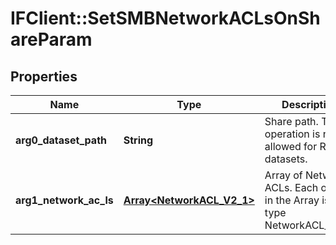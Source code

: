 # IFClient::SetSMBNetworkACLsOnShareParam

## Properties
Name | Type | Description | Notes
------------ | ------------- | ------------- | -------------
**arg0_dataset_path** | **String** | Share path. This operation is not allowed for Replica datasets. | 
**arg1_network_ac_ls** | [**Array&lt;NetworkACL_V2_1&gt;**](NetworkACL_V2_1.md) | Array of Network ACLs. Each object in the Array is of type NetworkACL_V2_1. | 


